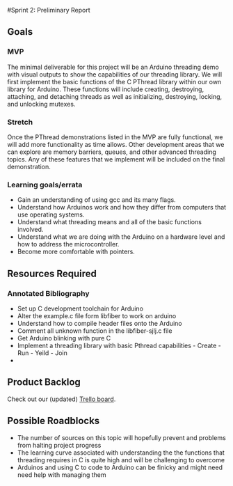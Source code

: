 #Sprint 2: Preliminary Report

## Goals
### MVP
The minimal deliverable for this project will be an Arduino threading demo with visual outputs to show the capabilities of our threading library. We will first implement the basic functions of the C PThread library within our own library for Arduino. These functions will include creating, destroying, attaching, and detaching threads as well as initializing, destroying, locking, and unlocking mutexes.

### Stretch
Once the PThread demonstrations listed in the MVP are fully functional, we will add more functionality as time allows. Other development areas that we can explore are memory barriers, queues, and other advanced threading topics. Any of these features that we implement will be included on the final demonstration.

### Learning goals/errata
- Gain an understanding of using gcc and its many flags.
- Understand how Arduinos work and how they differ from computers that use operating systems.
- Understand what threading means and all of the basic functions involved.
- Understand what we are doing with the Arduino on a hardware level and how to address the microcontroller.
- Become more comfortable with pointers.

## Resources Required

### Annotated Bibliography
- Set up C development toolchain for Arduino
- Alter the example.c file form libfiber to work on arduino
- Understand how to compile header files onto the Arduino
- Comment all unknown function in the libfiber-sjlj.c file
- Get Arduino blinking with pure C
- Implement a threading library with basic Pthread capabilities
      - Create
      - Run
      - Yeild
      - Join
- 

## Product Backlog
Check out our (updated) [Trello board](https://trello.com/b/3wvm9Qzs/softsysesotericemus "Esoteric Emus").

## Possible Roadblocks
- The number of sources on this topic will hopefully prevent and problems from halting project progress
- The learning curve associated with understanding the the functions that threading requires in C is quite high and will be challenging to overcome
- Arduinos and using C to code to Arduino can be finicky and might need need help with managing them
